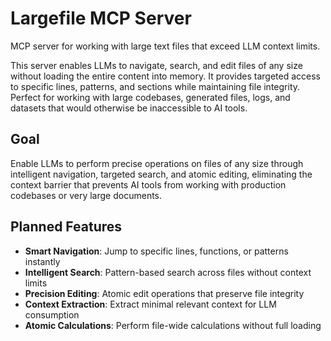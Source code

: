 # Largefile MCP Server

MCP server for working with large text files that exceed LLM context limits.

This server enables LLMs to navigate, search, and edit files of any size without loading the entire content into memory. It provides targeted access to specific lines, patterns, and sections while maintaining file integrity. Perfect for working with large codebases, generated files, logs, and datasets that would otherwise be inaccessible to AI tools.

## Goal

Enable LLMs to perform precise operations on files of any size through intelligent navigation, targeted search, and atomic editing, eliminating the context barrier that prevents AI tools from working with production codebases or very large documents.

## Planned Features

- **Smart Navigation**: Jump to specific lines, functions, or patterns instantly
- **Intelligent Search**: Pattern-based search across files without context limits
- **Precision Editing**: Atomic edit operations that preserve file integrity
- **Context Extraction**: Extract minimal relevant context for LLM consumption
- **Atomic Calculations**: Perform file-wide calculations without full loading
